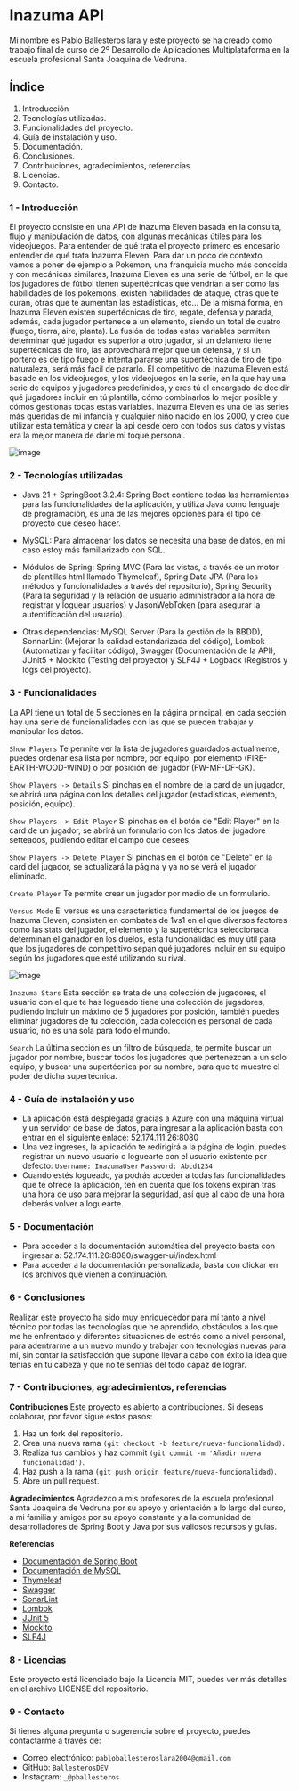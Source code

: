# Inazuma API
Mi nombre es Pablo Ballesteros lara y este proyecto se ha creado como trabajo final de curso de 2º Desarrollo de Aplicaciones Multiplataforma en la escuela profesional Santa Joaquina de Vedruna.

## Índice
1. Introducción
2. Tecnologías utilizadas.
3. Funcionalidades del proyecto.
4. Guía de instalación y uso.
5. Documentación.
6. Conclusiones.
7. Contribuciones, agradecimientos, referencias.
8. Licencias.
9. Contacto.

### 1 - Introducción

El proyecto consiste en una API de Inazuma Eleven basada en la consulta, flujo y manipulación de datos, con algunas mecánicas útiles para los videojuegos. Para entender de qué trata el proyecto primero es encesario entender de qué trata Inazuma Eleven. Para dar un poco de contexto, vamos a poner de ejemplo a Pokemon, una franquicia mucho más conocida y con mecánicas similares, Inazuma Eleven es una serie de fútbol, en la que los jugadores de fútbol tienen supertécnicas que vendrían a ser como las habilidades de los pokemons, existen habilidades de ataque, otras que te curan, otras que te aumentan las estadísticas, etc... De la misma forma, en Inazuma Eleven existen supertécnicas de tiro, regate, defensa y parada, además, cada jugador pertenece a un elemento, siendo un total de cuatro (fuego, tierra, aire, planta). La fusión de todas estas variables permiten determinar qué jugador es superior a otro jugador, si un delantero tiene supertécnicas de tiro, las aprovechará mejor que un defensa, y si un portero es de tipo fuego e intenta pararse una supertécnica de tiro de tipo naturaleza, será más fácil de pararlo. El competitivo de Inazuma Eleven está basado en los videojuegos, y los videojuegos en la serie, en la que hay una serie de equipos y jugadores predefinidos, y eres tú el encargado de decidir qué jugadores incluir en tú plantilla, cómo combinarlos lo mejor posible y cómos gestionas todas estas variables. Inazuma Eleven es una de las series más queridas de mi infancia y cualquier niño nacido en los 2000, y creo que utilizar esta temática y crear la api desde cero con todos sus datos y vistas era la mejor manera de darle mi toque personal.

![image](https://github.com/BallesterosDEV/InazumaAPI/assets/118269269/977286f8-6fbc-4d84-8b2b-fbaf15677150)

### 2 - Tecnologías utilizadas

- Java 21 + SpringBoot 3.2.4: Spring Boot contiene todas las herramientas
para las funcionalidades de la aplicación, y utiliza Java como lenguaje de
programación, es una de las mejores opciones para el tipo de proyecto
que deseo hacer.

- MySQL: Para almacenar los datos se necesita una base de datos, en mi
caso estoy más familiarizado con SQL.

- Módulos de Spring: Spring MVC (Para las vistas, a través de un motor de
plantillas html llamado Thymeleaf), Spring Data JPA (Para los métodos y
funcionalidades a través del repositorio), Spring Security (Para la
seguridad y la relación de usuario administrador a la hora de registrar y loguear usuarios) y JasonWebToken (para asegurar la autentificación del usuario).

- Otras dependencias: MySQL Server (Para la gestión de la BBDD),
SonnarLint (Mejorar la calidad estandarizada del código), Lombok
(Automatizar y facilitar código), Swagger (Documentación de la API),
JUnit5 + Mockito (Testing del proyecto) y SLF4J + Logback (Registros y
logs del proyecto).

### 3 - Funcionalidades

La API tiene un total de 5 secciones en la página principal, en cada sección hay una serie de funcionalidades con las que se pueden trabajar y manipular los datos.

`Show Players`
Te permite ver la lista de jugadores guardados actualmente, puedes ordenar esa lista por nombre, por equipo, por elemento (FIRE-EARTH-WOOD-WIND) o por posición del jugador (FW-MF-DF-GK).

`Show Players -> Details`
Si pinchas en el nombre de la card de un jugador, se abrirá una página con los detalles del jugador (estadísticas, elemento, posición, equipo).

`Show Players -> Edit Player`
Si pinchas en el botón de "Edit Player" en la card de un jugador, se abrirá un formulario con los datos del jugadore setteados, pudiendo editar el campo que desees.

`Show Players -> Delete Player`
Si pinchas en el botón de "Delete" en la card del jugador, se actualizará la página y ya no se verá el jugador eliminado.

`Create Player`
Te permite crear un jugador por medio de un formulario.

`Versus Mode`
El versus es una característica fundamental de los juegos de Inazuma Eleven, consisten en combates de 1vs1 en el que diversos factores como las stats del jugador, el elemento y la supertécnica seleccionada determinan el ganador en los duelos, esta funcionalidad es muy útil para que los jugadores de competitivo sepan qué jugadores incluir en su equipo según los jugadores que esté utilizando su rival.

![image](https://github.com/BallesterosDEV/InazumaAPI/assets/118269269/fba290b2-b119-4ed0-9c6f-fdddf9f95c6b)

`Inazuma Stars` 
Esta sección se trata de una colección de jugadores, el usuario con el que te has logueado tiene una colección de jugadores, pudiendo incluir un máximo de 5 jugadores por posición, también puedes eliminar jugadores de tu colección, cada colección es personal de cada usuario, no es una sola para todo el mundo.

`Search`
La última sección es un filtro de búsqueda, te permite buscar un jugador por nombre, buscar todos los jugadores que pertenezcan a un solo equipo, y buscar una supertécnica por su nombre, para que te muestre el poder de dicha supertécnica.

### 4 - Guía de instalación y uso

- La aplicación está desplegada gracias a Azure con una máquina virtual y un servidor de base de datos, para ingresar a la aplicación basta con entrar en el siguiente enlace: 52.174.111.26:8080
- Una vez ingreses, la aplicación te redirigirá a la página de login, puedes registrar un nuevo usuario o loguearte con el usuario existente por defecto: `Username: InazumaUser` `Password: Abcd1234`
- Cuando estés logueado, ya podrás acceder a todas las funcionalidades que te ofrece la aplicación, ten en cuenta que los tokens expiran tras una hora de uso para mejorar la seguridad, así que al cabo de una hora deberás volver a loguearte.

### 5 - Documentación

- Para acceder a la documentación automática del proyecto basta con ingresar a: 52.174.111.26:8080/swagger-ui/index.html
- Para acceder a la documentación personalizada, basta con clickar en los archivos que vienen a continuación.

### 6 - Conclusiones

Realizar este proyecto ha sido muy enriquecedor para mí tanto a nivel técnico por todas las tecnologías que he aprendido, obstáculos a los que me he enfrentado y diferentes situaciones de estrés como a nivel personal, para adentrarme a un nuevo mundo y trabajar con tecnologías nuevas para mí, sin contar la satisfacción que supone llevar a cabo con éxito la idea que tenías en tu cabeza y que no te sentías del todo capaz de lograr.

### 7 - Contribuciones, agradecimientos, referencias

__Contribuciones__
Este proyecto es abierto a contribuciones. Si deseas colaborar, por favor sigue estos pasos:

1. Haz un fork del repositorio.
2. Crea una nueva rama `(git checkout -b feature/nueva-funcionalidad)`.
3. Realiza tus cambios y haz commit `(git commit -m 'Añadir nueva funcionalidad')`.
4. Haz push a la rama `(git push origin feature/nueva-funcionalidad)`.
5. Abre un pull request.

__Agradecimientos__
Agradezco a mis profesores de la escuela profesional Santa Joaquina de Vedruna por su apoyo y orientación a lo largo del curso, a mi familia y amigos por su apoyo constante y a la comunidad de desarrolladores de Spring Boot y Java por sus valiosos recursos y guías.

__Referencias__
- [Documentación de Spring Boot](https://spring.io/projects/spring-boot)
- [Documentación de MySQL](https://dev.mysql.com/doc/)
- [Thymeleaf](https://www.thymeleaf.org/)
- [Swagger](https://swagger.io/)
- [SonarLint](https://www.sonarlint.org/)
- [Lombok](https://projectlombok.org/)
- [JUnit 5](https://junit.org/junit5/)
- [Mockito](https://site.mockito.org/)
- [SLF4J](http://www.slf4j.org/)

### 8 - Licencias

Este proyecto está licenciado bajo la Licencia MIT, puedes ver más detalles en el archivo LICENSE del repositorio.

### 9 - Contacto

Si tienes alguna pregunta o sugerencia sobre el proyecto, puedes contactarme a través de:

- Correo electrónico: `pabloballesteroslara2004@gmail.com`
- GitHub: `BallesterosDEV`
- Instagram: `_@pballesteros`

